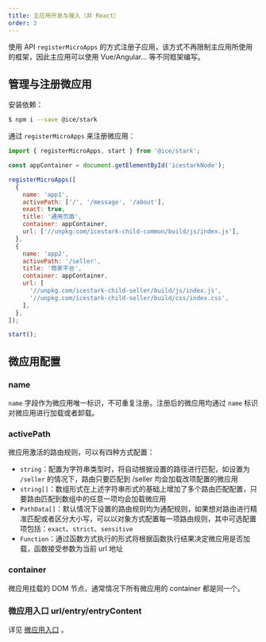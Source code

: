 ```yaml
---
title: 主应用开发与接入（非 React）
order: 3
---
```


使用 API `registerMicroApps` 的方式注册子应用，该方式不再限制主应用所使用的框架，因此主应用可以使用 Vue/Angular... 等不同框架编写。

## 管理与注册微应用

安装依赖：

```bash
$ npm i --save @ice/stark
```

通过 `registerMicroApps` 来注册微应用：

```js
import { registerMicroApps, start } from '@ice/stark';

const appContainer = document.getElementById('icestarkNode');

registerMicroApps([
  {
    name: 'app1',
    activePath: ['/', '/message', '/about'],
    exact: true,
    title: '通用页面',
    container: appContainer,
    url: ['//unpkg.com/icestark-child-common/build/js/index.js'],
  },
  {
    name: 'app2',
    activePath: '/seller',
    title: '商家平台',
    container: appContainer,
    url: [
      '//unpkg.com/icestark-child-seller/build/js/index.js',
      '//unpkg.com/icestark-child-seller/build/css/index.css',
    ],
  },
]);

start();
```

## 微应用配置

### name

`name` 字段作为微应用唯一标识，不可重复注册。注册后的微应用均通过 `name` 标识对微应用进行加载或者卸载。

### activePath

微应用激活的路由规则，可以有四种方式配置：

- `string`：配置为字符串类型时，将自动根据设置的路径进行匹配，如设置为 `/seller` 的情况下，路由只要匹配到 /seller 均会加载改项配置的微应用
- `string[]`：数组形式在上述字符串形式的基础上增加了多个路由匹配配置，只要路由匹配到数组中的任意一项均会加载微应用
- `PathData[]`：默认情况下设置的路由规则均为通配规则，如果想对路由进行精准匹配或者区分大小写，可以以对象方式配置每一项路由规则，其中可选配置项包括：`exact`、`strict`、`sensitive`
- `Function`：通过函数方式执行的形式将根据函数执行结果决定微应用是否加载，函数接受参数为当前 url 地址

### container

微应用挂载的 DOM 节点，通常情况下所有微应用的 container 都是同一个。

### 微应用入口 url/entry/entryContent

详见 [微应用入口](/docs/icestark/guide/app-entry) 。

